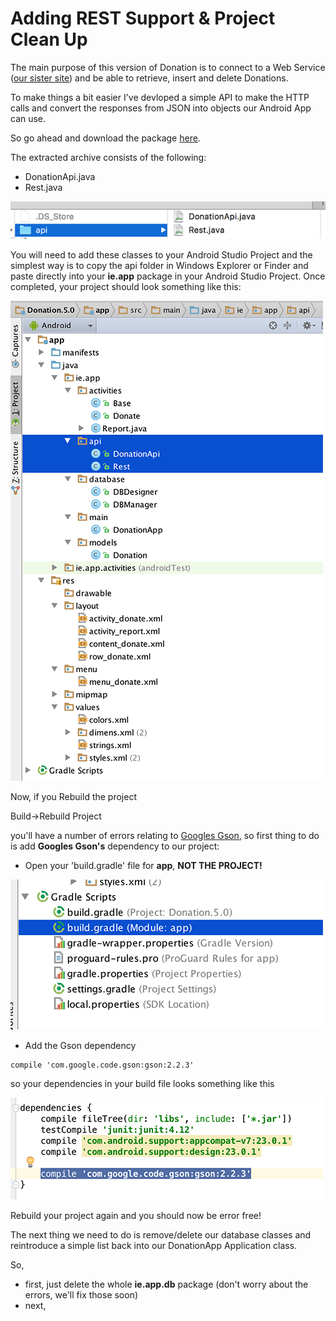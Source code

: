 # Adding REST Support & Project Clean Up

The main purpose of this version of Donation is to connect to a Web Service ([our sister site](http://donationweb-4-0.herokuapp.com)) and be able to retrieve, insert and delete Donations.

To make things a bit easier I've devloped a simple API to make the HTTP calls and convert the responses from JSON into objects our Android App can use.

So go ahead and download the package [here](../archives/api.zip).

The extracted archive consists of the following:

* DonationApi.java
* Rest.java


![](../img/lab6s201.png)

You will need to add these classes to your Android Studio Project and the simplest way is to copy the api folder in Windows Explorer or Finder and paste directly into your <b>ie.app</b> package in your Android Studio Project. Once completed, your project should look something like this:

![](../img/lab6s202.png)

Now, if you Rebuild the project

Build->Rebuild Project

you'll have a number of errors relating to [Googles Gson](https://sites.google.com/site/gson/gson-user-guide), so first thing to do is add <b> Googles Gson's</b> dependency to our project:

- Open your 'build.gradle' file for <b>app</b>, <b>NOT THE PROJECT!</b>

![](../img/lab6s203.png)

- Add the Gson dependency

~~~xml
compile 'com.google.code.gson:gson:2.2.3'
~~~

so your dependencies in your build file looks something like this

![](../img/lab6s204.png)

Rebuild your project again and you should now be error free!

The next thing we need to do is remove/delete our database classes and reintroduce a simple list back into our DonationApp Application class.

So, 

* first, just delete the whole <b>ie.app.db</b> package (don't worry about the errors, we'll fix those soon)
* next, 


